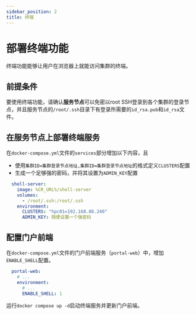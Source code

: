 ```yaml
---
sidebar_position: 2
title: 终端
---
```


# 部署终端功能

终端功能能够让用户在浏览器上就能访问集群的终端。

## 前提条件

要使用终端功能，请确认**服务节点**可以免密以root SSH登录到各个集群的登录节点，并且服务节点的`/root/.ssh`目录下有登录所需要的`id_rsa.pub`和`id_rsa`文件。

## 在服务节点上部署终端服务

在`docker-compose.yml`文件的`services`部分增加以下内容，且

- 使用`集群ID=集群登录节点地址,集群ID=集群登录节点地址`的格式定义`CLUSTERS`配置
- 生成一个足够强的密码，并将其设置为`ADMIN_KEY`配置

```yaml title=docker-compose.yml
  shell-server:
    image: %CR_URL%/shell-server
    volumes:
      - /root/.ssh:/root/.ssh
    environment:
      CLUSTERS: "hpc01=192.168.88.240"
      ADMIN_KEY: 随便设置一个强密码
```

## 配置门户前端

在`docker-compose.yml`文件的门户前端服务（`portal-web`）中，增加`ENABLE_SHELL`配置。

```yaml title=docker-compose.yml
  portal-web:
    # ...
    environment:
      # ...
      ENABLE_SHELL: 1
```

运行`docker compose up -d`启动终端服务并更新门户前端。
